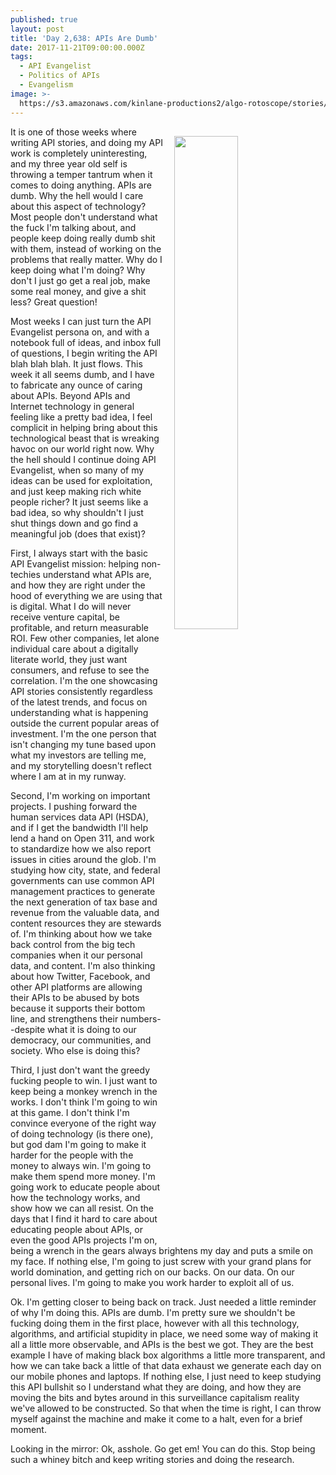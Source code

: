```yaml
---
published: true
layout: post
title: 'Day 2,638: APIs Are Dumb'
date: 2017-11-21T09:00:00.000Z
tags:
  - API Evangelist
  - Politics of APIs
  - Evangelism
image: >-
  https://s3.amazonaws.com/kinlane-productions2/algo-rotoscope/stories/christianity-under-construction_atari_asteroids.jpg
---
```

<p><img src="https://s3.amazonaws.com/kinlane-productions2/algo-rotoscope/stories/christianity-under-construction_atari_asteroids.jpg" align="right" width="45%" style="padding: 15px;" /></p>It is one of those weeks where writing API stories, and doing my API work is completely uninteresting, and my three year old self is throwing a temper tantrum when it comes to doing anything. APIs are dumb. Why the hell would I care about this aspect of technology? Most people don't understand what the fuck I'm talking about, and people keep doing really dumb shit with them, instead of working on the problems that really matter. Why do I keep doing what I'm doing? Why don't I just go get a real job, make some real money, and give a shit less? Great question!

Most weeks I can just turn the API Evangelist persona on, and with a notebook full of ideas, and inbox full of questions, I begin writing the API blah blah blah. It just flows. This week it all seems dumb, and I have to fabricate any ounce of caring about APIs. Beyond APIs and Internet technology in general feeling like a pretty bad idea, I feel complicit in helping bring about this technological beast that is wreaking havoc on our world right now. Why the hell should I continue doing API Evangelist, when so many of my ideas can be used for exploitation, and just keep making rich white people richer? It just seems like a bad idea, so why shouldn't I just shut things down and go find a meaningful job (does that exist)?

First, I always start with the basic API Evangelist mission: helping non-techies understand what APIs are, and how they are right under the hood of everything we are using that is digital. What I do will never receive venture capital, be profitable, and return measurable ROI. Few other companies, let alone individual care about a digitally literate world, they just want consumers, and refuse to see the correlation. I'm the one showcasing API stories consistently regardless of the latest trends, and focus on understanding what is happening outside the current popular areas of investment. I'm the one person that isn't changing my tune based upon what my investors are telling me, and my storytelling doesn't reflect where I am at in my runway.

Second, I'm working on important projects. I pushing forward the human services data API (HSDA), and if I get the bandwidth I'll help lend a hand on Open 311, and work to standardize how we also report issues in cities around the glob. I'm studying how city, state, and federal governments can use common API management practices to generate the next generation of tax base and revenue from the valuable data, and content resources they are stewards of. I'm thinking about how we take back  control from the big tech companies when it our personal data, and content. I'm also thinking about how Twitter, Facebook, and other API platforms are allowing their APIs to be abused by bots because it supports their bottom line, and strengthens their numbers--despite what it is doing to our democracy, our communities, and society. Who else is doing this?

Third, I just don't want the greedy fucking people to win. I just want to keep being a monkey wrench in the works. I don't think I'm going to win at this game. I don't think I'm convince everyone of the right way of doing technology (is there one), but god dam I'm going to make it harder for the people with the money to always win. I'm going to make them spend more money. I'm going work to educate people about how the technology works, and show how we can all resist. On the days that I find it hard to care about educating people about APIs, or even the good APIs projects I'm on, being a wrench in the gears always brightens my day and puts a smile on my face. If nothing else, I'm going to just screw with your grand plans for world domination, and getting rich on our backs. On our data. On our personal lives. I'm going to make you work harder to exploit all of us.

Ok. I'm getting closer to being back on track. Just needed a little reminder of why I'm doing this. APIs are dumb. I'm pretty sure we shouldn't be fucking doing them in the first place, however with all this technology, algorithms, and artificial stupidity in place, we need some way of making it all a little more observable, and APIs is the best we got. They are the best example I have of making black box algorithms a little more transparent, and how we can take back a little of that data exhaust we generate each day on our mobile phones and laptops. If nothing else, I just need to keep studying this API bullshit so I understand what they are doing, and how they are moving the bits and bytes around in this surveillance capitalism reality we've allowed to be constructed. So that when the time is right, I can throw myself against the machine and make it come to a halt, even for a brief moment.

Looking in the mirror: Ok, asshole. Go get em! You can do this. Stop being such a whiney bitch and keep writing stories and doing the research.
